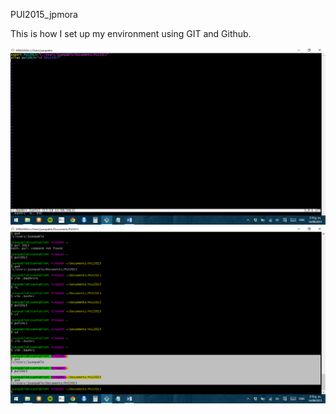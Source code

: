 PUI2015_jpmora

This is how I set up my environment using GIT and Github.

![Alt text](Screenshoot_1.png)
![Alt text](Screenshot_2.png)